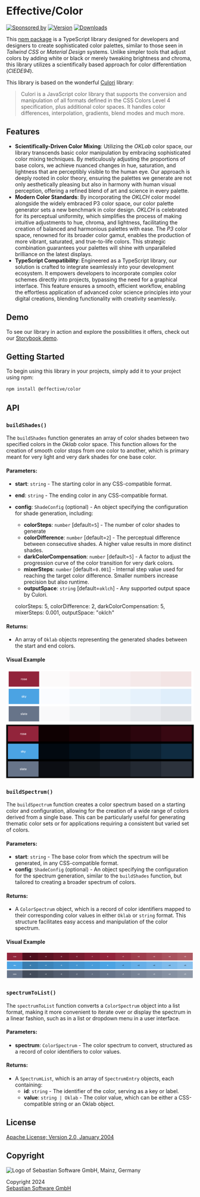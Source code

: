 # Effective/Color

[![Sponsored by][sponsor-img]][sponsor] [![Version][npm-version-img]][npm] [![Downloads][npm-downloads-img]][npm]

[sponsor]: https://www.sebastian-software.de
[sponsor-img]: https://badgen.net/badge/Sponsored%20by/Sebastian%20Software/c41e54
[npm]: https://www.npmjs.com/package/@effective/color
[npm-downloads-img]: https://badgen.net/npm/dm/@effective/color
[npm-version-img]: https://badgen.net/npm/v/@effective/color

This [npm package](https://www.npmjs.com/package/@effective/color) is a TypeScript library designed for developers and designers to create sophisticated color palettes, similar to those seen in _Tailwind CSS_ or _Material Design_ systems. Unlike simpler tools that adjust colors by adding white or black or merely tweaking brightness and chroma, this library utilizes a scientifically based approach for color differentiation (_CIEDE94_).

This library is based on the wonderful [Culori](https://culorijs.org/) library:

> Culori is a JavaScript color library that supports the conversion and manipulation of all formats defined in the CSS Colors Level 4 specification, plus additional color spaces. It handles color differences, interpolation, gradients, blend modes and much more.

## Features

- **Scientifically-Driven Color Mixing**: Utilizing the _OKLab_ color space, our library transcends basic color manipulation by embracing sophisticated color mixing techniques. By meticulously adjusting the proportions of base colors, we achieve nuanced changes in hue, saturation, and lightness that are perceptibly visible to the human eye. Our approach is deeply rooted in color theory, ensuring the palettes we generate are not only aesthetically pleasing but also in harmony with human visual perception, offering a refined blend of art and science in every palette.
- **Modern Color Standards**: By incorporating the _OKLCH_ color model alongside the widely embraced P3 color space, our color palette generator sets a new benchmark in color design. _OKLCH_ is celebrated for its perceptual uniformity, which simplifies the process of making intuitive adjustments to hue, chroma, and lightness, facilitating the creation of balanced and harmonious palettes with ease. The _P3_ color space, renowned for its broader color gamut, enables the production of more vibrant, saturated, and true-to-life colors. This strategic combination guarantees your palettes will shine with unparalleled brilliance on the latest displays.
- **TypeScript Compatibility**: Engineered as a TypeScript library, our solution is crafted to integrate seamlessly into your development ecosystem. It empowers developers to incorporate complex color schemes directly into projects, bypassing the need for a graphical interface. This feature ensures a smooth, efficient workflow, enabling the effortless application of advanced color science principles into your digital creations, blending functionality with creativity seamlessly.

## Demo

To see our library in action and explore the possibilities it offers, check out our [Storybook demo](https://effective-color.vercel.app/).

## Getting Started

To begin using this library in your projects, simply add it to your project using npm:

```bash
npm install @effective/color
```

## API

### `buildShades()`

The `buildShades` function generates an array of color shades between two specified colors in the _Oklab_ color space. This function allows for the creation of smooth color stops from one color to another, which is primary meant for very light and very dark shades for one base color.

#### Parameters:

- **start**: `string` - The starting color in any CSS-compatible format.
- **end**: `string` - The ending color in any CSS-compatible format.
- **config**: `ShadeConfig` (optional) - An object specifying the configuration for shade generation, including:

  - **colorSteps**: `number` [default=`5`] - The number of color shades to generate
  - **colorDifference**: `number` [default=`2`] - The perceptual difference between consecutive shades. A higher value results in more distinct shades.
  - **darkColorCompensation**: `number` [default=`5`] - A factor to adjust the progression curve of the color transition for very dark colors.
  - **mixerSteps**: `number` [default=`0.001`] - Internal step value used for reaching the target color difference. Smaller numbers increase precision but also runtime.
  - **outputSpace**: `string` [default=`oklch`] - Any supported output space by Culori.

  colorSteps: 5,
  colorDifference: 2,
  darkColorCompensation: 5,
  mixerSteps: 0.001,
  outputSpace: "oklch"

#### Returns:

- An array of `Oklab` objects representing the generated shades between the start and end colors.

#### Visual Example

![Light Shades](docs/light-shades.png)
![Dark Shades](docs/dark-shades.png)

### `buildSpectrum()`

The `buildSpectrum` function creates a color spectrum based on a starting color and configuration, allowing for the creation of a wide range of colors derived from a single base. This can be particularly useful for generating thematic color sets or for applications requiring a consistent but varied set of colors.

#### Parameters:

- **start**: `string` - The base color from which the spectrum will be generated, in any CSS-compatible format.
- **config**: `ShadeConfig` (optional) - An object specifying the configuration for the spectrum generation, similar to the `buildShades` function, but tailored to creating a broader spectrum of colors.

#### Returns:

- A `ColorSpectrum` object, which is a record of color identifiers mapped to their corresponding color values in either `Oklab` or `string` format. This structure facilitates easy access and manipulation of the color spectrum.

#### Visual Example

![Light Shades](docs/spectrum.png)

### `spectrumToList()`

The `spectrumToList` function converts a `ColorSpectrum` object into a list format, making it more convenient to iterate over or display the spectrum in a linear fashion, such as in a list or dropdown menu in a user interface.

#### Parameters:

- **spectrum**: `ColorSpectrum` - The color spectrum to convert, structured as a record of color identifiers to color values.

#### Returns:

- A `SpectrumList`, which is an array of `SpectrumEntry` objects, each containing:
  - **id**: `string` - The identifier of the color, serving as a key or label.
  - **value**: `string | Oklab` - The color value, which can be either a CSS-compatible string or an Oklab object.

## License

[Apache License; Version 2.0, January 2004](http://www.apache.org/licenses/LICENSE-2.0)

## Copyright

<img src="https://cdn.rawgit.com/sebastian-software/sebastian-software-brand/0d4ec9d6/sebastiansoftware-en.svg" alt="Logo of Sebastian Software GmbH, Mainz, Germany" width="460" height="160"/>

Copyright 2024<br/>[Sebastian Software GmbH](https://www.sebastian-software.de)
